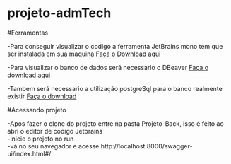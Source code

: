 # projeto-admTech

#Ferramentas

-Para conseguir visualizar o codigo a ferramenta JetBrains mono tem que ser instalada em sua maquina
<a href="https://www.jetbrains.com/idea/download/#section=windows" target="_blanck">Faça o Download aqui</a>

-Para visualizar o banco de dados será necessario o DBeaver
<a href="https://dbeaver.io/download/" target="_blanck">Faça o download aqui</a>

-Tambem será necessario a utilização postgreSql para o banco realmente existir
<a href="https://www.postgresql.org/download/" target="_blanck">Faça o download</a>

#Acessando projeto

-Apos fazer o clone do projeto entre na pasta Projeto-Back, isso é feito ao abri o editor de codigo Jetbrains
</br>
-inicie o projeto no run
</br>
-vá no seu navegador e acesse http://localhost:8000/swagger-ui/index.html#/
